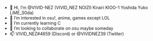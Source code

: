 - 👋 Hi, I’m @VIVID-NEZ (VIVID_NEZ NOIZII Kirairi KIOO-1 Yoshida Yuko LiME_S0da)
- 👀 I’m interested in osu!, anime, games except LOL
- 🌱 I’m currently learning C
- 💞️ I’m looking to collaborate on osu maybe someday
- 📫 VIVID_NEZ#4659 (Discord) or @VIVIDNEZ39 (Twitter)

<!---
VIVID-NEZ/VIVID-NEZ is a ✨ special ✨ repository because its `README.md` (this file) appears on your GitHub profile.
You can click the Preview link to take a look at your changes.
--->
